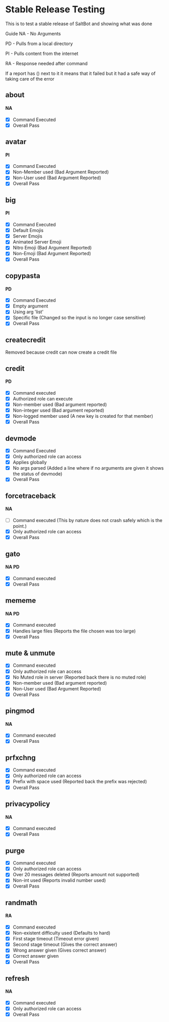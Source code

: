 # Stable Release Testing
This is to test a stable release of SaltBot and showing what was done

Guide
NA - No Arguments

PD - Pulls from a local directory

PI - Pulls content from the internet

RA - Response needed after command

If a report has () next to it it means that it failed but it had a safe way of taking care of the error
## about 
#### NA
- [x] Command Executed
- [x] Overall Pass

## avatar 
#### PI
- [x] Command Executed
- [x] Non-Member used (Bad Argument Reported)
- [x] Non-User used (Bad Argument Reported)
- [x] Overall Pass

## big 
#### PI
- [x] Command Executed
- [x] Default Emojis
- [x] Server Emojis
- [x] Animated Server Emoji
- [x] Nitro Emoji (Bad Argument Reported)
- [x] Non-Emoji (Bad Argument Reported)
- [x] Overall Pass

## copypasta
#### PD
- [x] Command Executed
- [x] Empty argument
- [x] Using arg 'list'
- [x] Specific file (Changed so the input is no longer case sensitive)
- [x] Overall Pass

## createcredit
Removed because credit can now create a credit file

## credit
#### PD
- [x] Command executed
- [x] Authorized role can execute
- [x] Non-member used (Bad argument reported)
- [x] Non-integer used (Bad argument reported)
- [x] Non-logged member used (A new key is created for that member)
- [x] Overall Pass

## devmode
- [x] Command Executed
- [x] Only authorized role can access
- [x] Applies globally
- [x] No args parsed (Added a line where if no arguments are given it shows the status of devmode)
- [x] Overall Pass

## forcetraceback
#### NA
- [ ] Command executed (This by nature does not crash safely which is the point.)
- [x] Only authorized role can access
- [x] Overall Pass

## gato
#### NA PD
- [x] Command executed
- [x] Overall Pass

## mememe
#### NA PD
- [x] Command executed
- [x] Handles large files (Reports the file chosen was too large)
- [x] Overall Pass

## mute & unmute
- [x] Command executed
- [x] Only authorized role can access
- [x] No Muted role in server (Reported back there is no muted role)
- [x] Non-member used (Bad argument reported)
- [x] Non-User used (Bad Argument Reported)
- [x] Overall Pass

## pingmod
#### NA
- [x] Command executed
- [x] Overall Pass

## prfxchng
- [x] Command executed
- [x] Only authorized role can access
- [x] Prefix with space used (Reported back the prefix was rejected)
- [x] Overall Pass

## privacypolicy
#### NA
- [x] Command executed
- [x] Overall Pass

## purge
- [x] Command executed
- [x] Only authorized role can access
- [x] Over 20 messages deleted (Reports amount not supported)
- [x] Non-int used (Reports invalid number used)
- [x] Overall Pass

## randmath
#### RA
- [x] Command executed
- [x] Non-existent difficulty used (Defaults to hard)
- [x] First stage timeout (Timeout error given)
- [x] Second stage timeout (Gives the correct answer)
- [x] Wrong answer given (Gives correct answer)
- [x] Correct answer given
- [x] Overall Pass

## refresh
#### NA
- [x] Command executed
- [x] Only authorized role can access
- [x] Overall Pass

##
